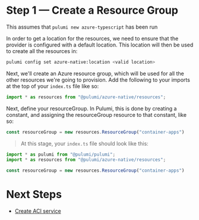 # Step 1 &mdash; Create a Resource Group

This assumes that `pulumi new azure-typescript` has been run

In order to get a location for the resources, we need to ensure that the provider is configured with a default location. This location will then
be used to create  all the resources in:

```bash
pulumi config set azure-native:location <valid location>
```

Next, we'll create an Azure resource group, which will be used for all the other resources we're going to provision. Add the following to your imports at the top of your `index.ts` file like so:

```typescript
import * as resources from "@pulumi/azure-native/resources";
```

Next, define your resourceGroup. In Pulumi, this is done by creating a constant, and assigning the resourceGroup resource to that constant, like so:

```typescript
const resourceGroup = new resources.ResourceGroup("container-apps")
```

> At this stage, your `index.ts` file should look like this:

```typescript
import * as pulumi from "@pulumi/pulumi";
import * as resources from "@pulumi/azure-native/resources";

const resourceGroup = new resources.ResourceGroup("container-apps")
```

# Next Steps

* [Create ACI service](../lab-02/README.md)
